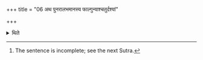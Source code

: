 +++
title = "06 अथ पुनरालभमानस्य फाल्गुन्याश्चतुर्दश्यां"

+++

<details><summary>थिते</summary>

6. Now in the case of one who begins to perform again (the Cāturmāsya-sacrifices), having performed the Śunāsīrīya on the fourteenth (day preceding the Phālguna full moon day),[^1]  


[^1]: The sentence is incomplete; see the next Sutra.
</details>

